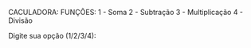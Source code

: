 CACULADORA:
FUNÇÕES:
1 - Soma
2 - Subtração
3 - Multiplicação
4 - Divisão

Digite sua opção (1/2/3/4):
